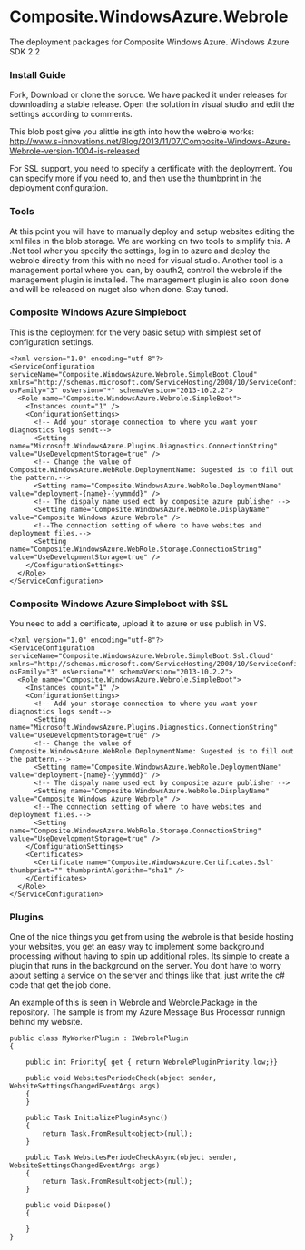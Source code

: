 Composite.WindowsAzure.Webrole
==============================

The deployment packages for Composite Windows Azure. Windows Azure SDK 2.2

### Install Guide
Fork, Download or clone the soruce. We have packed it under releases for downloading a stable release. Open the solution in visual studio and edit the settings according to comments.

This blob post give you alittle insigth into how the webrole works: http://www.s-innovations.net/Blog/2013/11/07/Composite-Windows-Azure-Webrole-version-1004-is-released

For SSL support, you need to specify a certificate with the deployment. You can specify more if you need to, and then use the thumbprint in the deployment configuration.


### Tools

At this point you will have to manually deploy and setup websites editing the xml files in the blob storage. We are working on two tools to simplify this. A .Net tool wher you specify the settings, log in to azure and deploy the webrole directly from this with no need for visual studio. Another tool is a management portal where you can, by oauth2, controll the webrole if the management plugin is installed. The management plugin is also soon done and will be released on nuget also when done. Stay tuned.

### Composite Windows Azure Simpleboot

This is the deployment for the very basic setup with simplest set of configuration settings.
```
<?xml version="1.0" encoding="utf-8"?>
<ServiceConfiguration serviceName="Composite.WindowsAzure.Webrole.SimpleBoot.Cloud" xmlns="http://schemas.microsoft.com/ServiceHosting/2008/10/ServiceConfiguration" osFamily="3" osVersion="*" schemaVersion="2013-10.2.2">
  <Role name="Composite.WindowsAzure.Webrole.SimpleBoot">
    <Instances count="1" />
    <ConfigurationSettings>
      <!-- Add your storage connection to where you want your diagnostics logs sendt-->
      <Setting name="Microsoft.WindowsAzure.Plugins.Diagnostics.ConnectionString" value="UseDevelopmentStorage=true" />
      <!-- Change the value of Composite.WindowsAzure.WebRole.DeploymentName: Sugested is to fill out the pattern.-->
      <Setting name="Composite.WindowsAzure.WebRole.DeploymentName" value="deployment-{name}-{yymmdd}" />
      <!-- The dispaly name used ect by composite azure publisher -->
      <Setting name="Composite.WindowsAzure.WebRole.DisplayName" value="Composite Windows Azure Webrole" />
      <!--The connection setting of where to have websites and deployment files.-->
      <Setting name="Composite.WindowsAzure.WebRole.Storage.ConnectionString" value="UseDevelopmentStorage=true" />
    </ConfigurationSettings>
  </Role>
</ServiceConfiguration>
```


### Composite Windows Azure Simpleboot with SSL
You need to add a certificate, upload it to azure or use publish in VS.

```
<?xml version="1.0" encoding="utf-8"?>
<ServiceConfiguration serviceName="Composite.WindowsAzure.Webrole.SimpleBoot.Ssl.Cloud" xmlns="http://schemas.microsoft.com/ServiceHosting/2008/10/ServiceConfiguration" osFamily="3" osVersion="*" schemaVersion="2013-10.2.2">
  <Role name="Composite.WindowsAzure.Webrole.SimpleBoot">
    <Instances count="1" />
    <ConfigurationSettings>
      <!-- Add your storage connection to where you want your diagnostics logs sendt-->
      <Setting name="Microsoft.WindowsAzure.Plugins.Diagnostics.ConnectionString" value="UseDevelopmentStorage=true" />
      <!-- Change the value of Composite.WindowsAzure.WebRole.DeploymentName: Sugested is to fill out the pattern.-->
      <Setting name="Composite.WindowsAzure.WebRole.DeploymentName" value="deployment-{name}-{yymmdd}" />
      <!-- The dispaly name used ect by composite azure publisher -->
      <Setting name="Composite.WindowsAzure.WebRole.DisplayName" value="Composite Windows Azure Webrole" />
      <!--The connection setting of where to have websites and deployment files.-->
      <Setting name="Composite.WindowsAzure.WebRole.Storage.ConnectionString" value="UseDevelopmentStorage=true" />
    </ConfigurationSettings>
    <Certificates>
      <Certificate name="Composite.WindowsAzure.Certificates.Ssl" thumbprint="" thumbprintAlgorithm="sha1" />
    </Certificates>
  </Role>
</ServiceConfiguration>
```

### Plugins
One of the nice things you get from using the webrole is that beside hosting your websites, you get an easy way to implement some background processing without having to spin up additional roles. Its simple to create a plugin that runs in the background on the server. You dont have to worry about setting a service on the server and things like that, just write the c# code that get the job done.

An example of this is seen in Webrole and Webrole.Package in the repository. The sample is from my Azure Message Bus Processor runnign behind my website.

```
public class MyWorkerPlugin : IWebrolePlugin
{

    public int Priority{ get { return WebrolePluginPriority.low;}}

    public void WebsitesPeriodeCheck(object sender, WebsiteSettingsChangedEventArgs args)
    {
    }

    public Task InitializePluginAsync()
    {
        return Task.FromResult<object>(null);
    }

    public Task WebsitesPeriodeCheckAsync(object sender, WebsiteSettingsChangedEventArgs args)
    {
        return Task.FromResult<object>(null);
    }

    public void Dispose()
    {
       
    }
}
```


